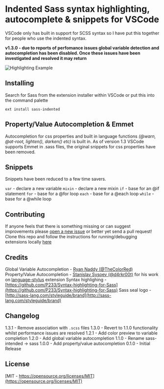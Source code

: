 # Indented Sass syntax highlighting, autocomplete & snippets for VSCode
VSCode only has built in support for SCSS syntax so I have put this together for people who use the indented syntax.

**v1.3.0 - due to reports of perfomance issues global variable detection and autocompletion has been disabled. Once these issues have been investigated and resolved it may return**

![Highlighting Example](https://raw.githubusercontent.com/robinbentley/vscode-sass-indented/master/images/screenshot.png)

## Installing
Search for Sass from the extension installer within VSCode or put this into the command palette
```
ext install sass-indented
```

## Property/Value Autocompletion & Emmet
Autocompletion for css properties and built in language functions _(@warn, @at-root, lighten(), darken() etc)_ is built in. As of version 1.3 VSCode supports Emmet in .sass files, the original snippets for css properties have been removed.

## Snippets
Snippets have been reduced to a few time savers.

`var` - declare a new variable
`mixin` - declare a new mixin
`if` - base for an @if statement
`for` - base for a @for loop
`each` - base for a @each loop
`while` - base for a @while loop

## Contributing
If anyone feels that there is something missing or can suggest improvements please [open a new issue](https://github.com/robinbentley/vscode-sass-indented/issues) or better yet send a pull request! Clone this repo and follow the instructions for running/debugging extensions locally [here](https://code.visualstudio.com/docs/extensions/overview)

## Credits
Global Variable Autocompletion - [Ryan Naddy (@TheColorRed)](https://github.com/TheColorRed)
Property/Value Autocompletion - [Stanislav Sysoev (@d4rkr00t)](https://github.com/d4rkr00t) for his work on [language-stylus](https://github.com/d4rkr00t/language-stylus) extension
Syntax highlighing - [https://github.com/P233/Syntax-highlighting-for-Sass](https://github.com/P233/Syntax-highlighting-for-Sass)
Sass seal logo - [http://sass-lang.com/styleguide/brand](http://sass-lang.com/styleguide/brand)

## Changelog
1.3.1 - Remove association with `.scss` files
1.3.0 - Revert to 1.1.0 functionality whilst performance issues are resolved
1.2.1 - Add color preview to variable completion
1.2.0 - Add global variable autocompletion
1.1.0 - Rename sass-intended -> sass
1.0.0 - Add property/value autocompletion
0.1.0 - Initial Release

## License
[MIT - https://opensource.org/licenses/MIT](https://opensource.org/licenses/MIT)
